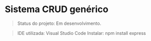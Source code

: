 <h1> Sistema CRUD genérico </h1>

>Status do projeto: Em desenvolvimento.

>IDE utilizada: Visual Studio Code
>Instalar: npm install express
